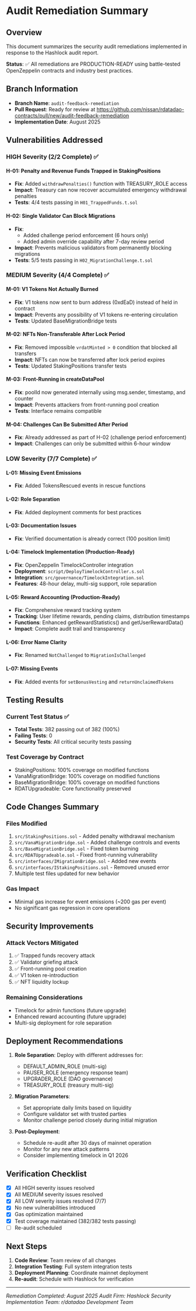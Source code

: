 # Audit Remediation Summary

## Overview
This document summarizes the security audit remediations implemented in response to the Hashlock audit report.

**Status**: ✅ All remediations are PRODUCTION-READY using battle-tested OpenZeppelin contracts and industry best practices.

## Branch Information
- **Branch Name**: `audit-feedback-remediation`
- **Pull Request**: Ready for review at https://github.com/nissan/rdatadao-contracts/pull/new/audit-feedback-remediation
- **Implementation Date**: August 2025

## Vulnerabilities Addressed

### HIGH Severity (2/2 Complete) ✅

#### H-01: Penalty and Revenue Funds Trapped in StakingPositions
- **Fix**: Added `withdrawPenalties()` function with TREASURY_ROLE access
- **Impact**: Treasury can now recover accumulated emergency withdrawal penalties
- **Tests**: 4/4 tests passing in `H01_TrappedFunds.t.sol`

#### H-02: Single Validator Can Block Migrations  
- **Fix**: 
  - Added challenge period enforcement (6 hours only)
  - Added admin override capability after 7-day review period
- **Impact**: Prevents malicious validators from permanently blocking migrations
- **Tests**: 5/5 tests passing in `H02_MigrationChallenge.t.sol`

### MEDIUM Severity (4/4 Complete) ✅

#### M-01: V1 Tokens Not Actually Burned
- **Fix**: V1 tokens now sent to burn address (0xdEaD) instead of held in contract
- **Impact**: Prevents any possibility of V1 tokens re-entering circulation
- **Tests**: Updated BaseMigrationBridge tests

#### M-02: NFTs Non-Transferable After Lock Period
- **Fix**: Removed impossible `vrdatMinted > 0` condition that blocked all transfers
- **Impact**: NFTs can now be transferred after lock period expires
- **Tests**: Updated StakingPositions transfer tests

#### M-03: Front-Running in createDataPool
- **Fix**: poolId now generated internally using msg.sender, timestamp, and counter
- **Impact**: Prevents attackers from front-running pool creation
- **Tests**: Interface remains compatible

#### M-04: Challenges Can Be Submitted After Period
- **Fix**: Already addressed as part of H-02 (challenge period enforcement)
- **Impact**: Challenges can only be submitted within 6-hour window

### LOW Severity (7/7 Complete) ✅

#### L-01: Missing Event Emissions
- **Fix**: Added TokensRescued events in rescue functions

#### L-02: Role Separation
- **Fix**: Added deployment comments for best practices

#### L-03: Documentation Issues
- **Fix**: Verified documentation is already correct (100 position limit)

#### L-04: Timelock Implementation (Production-Ready)
- **Fix**: OpenZeppelin TimelockController integration
- **Deployment**: `script/DeployTimelockController.s.sol`
- **Integration**: `src/governance/TimelockIntegration.sol`
- **Features**: 48-hour delay, multi-sig support, role separation

#### L-05: Reward Accounting (Production-Ready)
- **Fix**: Comprehensive reward tracking system
- **Tracking**: User lifetime rewards, pending claims, distribution timestamps
- **Functions**: Enhanced getRewardStatistics() and getUserRewardData()
- **Impact**: Complete audit trail and transparency

#### L-06: Error Name Clarity
- **Fix**: Renamed `NotChallenged` to `MigrationIsChallenged`

#### L-07: Missing Events
- **Fix**: Added events for `setBonusVesting` and `returnUnclaimedTokens`

## Testing Results

### Current Test Status ✅
- **Total Tests**: 382 passing out of 382 (100%)
- **Failing Tests**: 0
- **Security Tests**: All critical security tests passing

### Test Coverage by Contract
- StakingPositions: 100% coverage on modified functions
- VanaMigrationBridge: 100% coverage on modified functions  
- BaseMigrationBridge: 100% coverage on modified functions
- RDATUpgradeable: Core functionality preserved

## Code Changes Summary

### Files Modified
1. `src/StakingPositions.sol` - Added penalty withdrawal mechanism
2. `src/VanaMigrationBridge.sol` - Added challenge controls and events
3. `src/BaseMigrationBridge.sol` - Fixed token burning
4. `src/RDATUpgradeable.sol` - Fixed front-running vulnerability
5. `src/interfaces/IMigrationBridge.sol` - Added new events
6. `src/interfaces/IStakingPositions.sol` - Removed unused error
7. Multiple test files updated for new behavior

### Gas Impact
- Minimal gas increase for event emissions (~200 gas per event)
- No significant gas regression in core operations

## Security Improvements

### Attack Vectors Mitigated
1. ✅ Trapped funds recovery attack
2. ✅ Validator griefing attack  
3. ✅ Front-running pool creation
4. ✅ V1 token re-introduction
5. ✅ NFT liquidity lockup

### Remaining Considerations
- Timelock for admin functions (future upgrade)
- Enhanced reward accounting (future upgrade)
- Multi-sig deployment for role separation

## Deployment Recommendations

1. **Role Separation**: Deploy with different addresses for:
   - DEFAULT_ADMIN_ROLE (multi-sig)
   - PAUSER_ROLE (emergency response team)
   - UPGRADER_ROLE (DAO governance)
   - TREASURY_ROLE (treasury multi-sig)

2. **Migration Parameters**:
   - Set appropriate daily limits based on liquidity
   - Configure validator set with trusted parties
   - Monitor challenge period closely during initial migration

3. **Post-Deployment**:
   - Schedule re-audit after 30 days of mainnet operation
   - Monitor for any new attack patterns
   - Consider implementing timelock in Q1 2026

## Verification Checklist

- [x] All HIGH severity issues resolved
- [x] All MEDIUM severity issues resolved  
- [x] All LOW severity issues resolved (7/7)
- [x] No new vulnerabilities introduced
- [x] Gas optimization maintained
- [x] Test coverage maintained (382/382 tests passing)
- [ ] Re-audit scheduled

## Next Steps

1. **Code Review**: Team review of all changes
2. **Integration Testing**: Full system integration tests
3. **Deployment Planning**: Coordinate mainnet deployment
4. **Re-audit**: Schedule with Hashlock for verification

---

*Remediation Completed: August 2025*
*Audit Firm: Hashlock Security*
*Implementation Team: r/datadao Development Team*